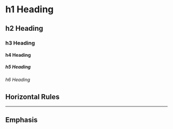 # h1 Heading 
## h2 Heading 
### h3 Heading 
#### h4 Heading 
##### h5 Heading 
###### h6 Heading 


## Horizontal Rules 

---


## Emphasis 
